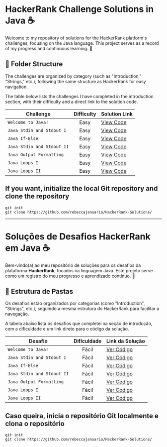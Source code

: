 
# HackerRank Challenge Solutions in Java ☕

Welcome to my repository of solutions for the HackerRank platform's challenges, focusing on the Java language. This project serves as a record of my progress and continuous learning. 🚀

## 📁 Folder Structure

The challenges are organized by category (such as "Introduction," "Strings," etc.), following the same structure as HackerRank for easy navigation.

The table below lists the challenges I have completed in the introduction section, with their difficulty and a direct link to the solution code.


| Challenge                      | Difficulty | Solution Link                                                              |
| ---------------------------- | :---------: | :--------------------------------------------------------------------------- |
| `Welcome to Java!`           |    Easy    | [View Code](./01-Welcome-to-Java/Solution.java)                             |
| `Java Stdin and Stdout I`    |    Easy    | [View Code](./02-Java-Stdin-and-Stdout-I/Solution.java)                      |
| `Java If-Else`               |    Easy    | [View Code](./03-Java-If-Else/Solution.java)                                 |
| `Java Stdin and Stdout II`   |    Easy    | [View Code](./04-Java-Stdin-and-Stdout-II/Solution.java)                     |
| `Java Output Formatting`     |    Easy    | [View Code](./05-Java-Output-Formatting/Solution.java)                       |
| `Java Loops I`               |    Easy    | [View Code](./06-Java-Loops-I/Solution.java)                                 |
| `Java Loops II`              |    Easy    | [View Code](./07-Java-Loops-II/Solution.java)                                 |

## If you want, initialize the local Git repository and clone the repository
```
git init
git clone https://github.com/rebeccajanuario/HackerRank-Solutions/
```

_________________________________________________________________________________________________________________________________________________________________________________________

# Soluções de Desafios HackerRank em Java ☕ 

Bem-vindo(a) ao meu repositório de soluções para os desafios da plataforma **HackerRank**, focados na linguagem Java. Este projeto serve como um registro do meu progresso e aprendizado contínuo. 🚀

## 📁 Estrutura de Pastas

Os desafios estão organizados por categorias (como "Introduction", "Strings", etc.), seguindo a mesma estrutura do HackerRank para facilitar a navegação.


A tabela abaixo lista os desafios que completei na seção de introdução, com a dificuldade e um link direto para o código da solução.

| Desafio                      | Dificuldade | Link da Solução                                                              |
| ---------------------------- | :---------: | :--------------------------------------------------------------------------- |
| `Welcome to Java!`           |    Fácil    | [Ver Código](./01-Welcome-to-Java/Solution.java)                             |
| `Java Stdin and Stdout I`    |    Fácil    | [Ver Código](./02-Java-Stdin-and-Stdout-I/Solution.java)                      |
| `Java If-Else`               |    Fácil    | [Ver Código](./03-Java-If-Else/Solution.java)                                 |
| `Java Stdin and Stdout II`   |    Fácil    | [Ver Código](./04-Java-Stdin-and-Stdout-II/Solution.java)                     |
| `Java Output Formatting`     |    Fácil    | [Ver Código](./05-Java-Output-Formatting/Solution.java)                       |
| `Java Loops I`               |    Fácil    | [Ver Código](./06-Java-Loops-I/Solution.java)                                 |
| `Java Loops II`              |    Fácil    | [Ver Código](./07-Java-Loops-II/Solution.java)                                 |




## Caso queira, inicia o repositório Git localmente e clona o repositório 
```
git init
git clone https://github.com/rebeccajanuario/HackerRank-Solutions/
```



